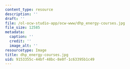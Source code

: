 ```yaml
---
content_type: resource
description: ''
draft: ''
file: /ol-ocw-studio-app/ocw-www/dhp_energy-courses.jpg
file_size: 12585
metadata:
  caption: ''
  credit: ''
  image_alt: ''
resourcetype: Image
title: dhp_energy-courses.jpg
uid: 9153355c-44bf-48bc-8e0f-1c63395b1c49
---
```

